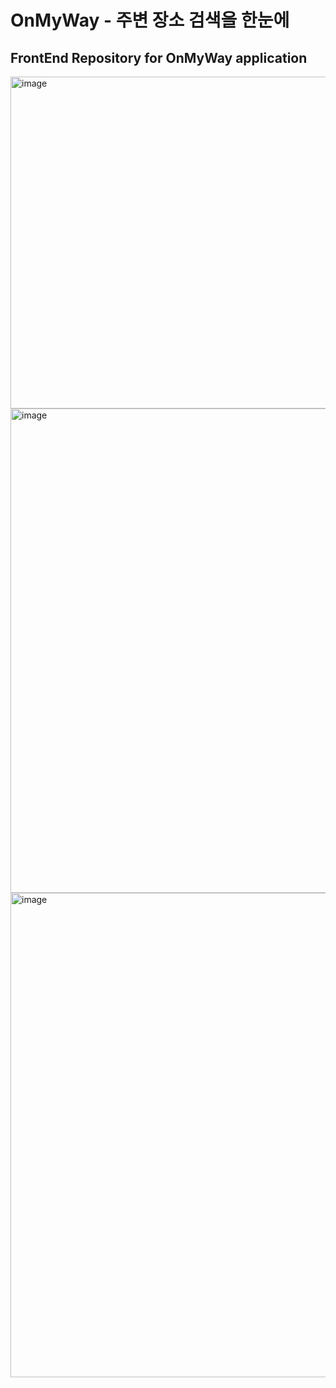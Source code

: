 # OnMyWay - 주변 장소 검색을 한눈에

## FrontEnd Repository for OnMyWay application
<img width="531" alt="image" src="https://github.com/OnMyWayDev/omw_front/assets/45298516/3165bf21-09e5-45ba-884e-5d1620142d99">
<img width="775" alt="image" src="https://github.com/OnMyWayDev/omw_front/assets/45298516/a96cd068-2ea7-4e34-9a1e-c3c13c3e8b42">
<img width="775" alt="image" src="https://github.com/OnMyWayDev/omw_front/assets/45298516/536fc1c8-3146-4a10-84fc-30513e238291">
